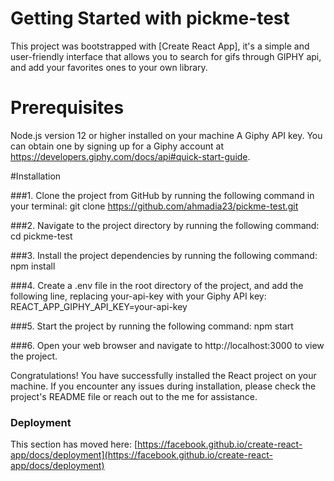 # Getting Started with pickme-test

This project was bootstrapped with [Create React App], it's a simple and user-friendly interface that allows you to search for gifs through GIPHY api, and add your favorites ones to your own library.

# Prerequisites
Node.js version 12 or higher installed on your machine
A Giphy API key. You can obtain one by signing up for a Giphy account at https://developers.giphy.com/docs/api#quick-start-guide.


#Installation

###1. Clone the project from GitHub by running the following command in your terminal:
git clone https://github.com/ahmadia23/pickme-test.git


###2. Navigate to the project directory by running the following command:
cd pickme-test

###3. Install the project dependencies by running the following command:
npm install

###4. Create a .env file in the root directory of the project, and add the following line, replacing your-api-key with your Giphy API key:
REACT_APP_GIPHY_API_KEY=your-api-key

###5. Start the project by running the following command:
npm start

###6. Open your web browser and navigate to http://localhost:3000 to view the project.

Congratulations! You have successfully installed the React project on your machine. 
If you encounter any issues during installation, please check the project's README file or reach out to the me for assistance.


### Deployment

This section has moved here: [https://facebook.github.io/create-react-app/docs/deployment](https://facebook.github.io/create-react-app/docs/deployment)

